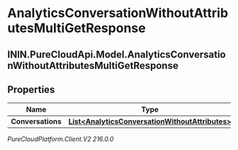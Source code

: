 # AnalyticsConversationWithoutAttributesMultiGetResponse

## ININ.PureCloudApi.Model.AnalyticsConversationWithoutAttributesMultiGetResponse

## Properties

|Name | Type | Description | Notes|
|------------ | ------------- | ------------- | -------------|
| **Conversations** | [**List&lt;AnalyticsConversationWithoutAttributes&gt;**](AnalyticsConversationWithoutAttributes) |  | [optional] |



_PureCloudPlatform.Client.V2 216.0.0_
